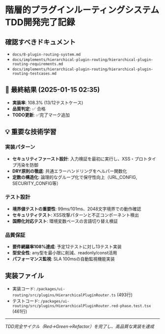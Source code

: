 # 階層的プラグインルーティングシステム TDD開発完了記録

## 確認すべきドキュメント

- `docs/8-plugin-routing-system.md`
- `docs/implements/hierarchical-plugin-routing/hierarchical-plugin-routing-requirements.md`
- `docs/implements/hierarchical-plugin-routing/hierarchical-plugin-routing-testcases.md`

## 🎯 最終結果 (2025-01-15 02:35)
- **実装率**: 108.3% (13/12テストケース)
- **品質判定**: ✅ 合格
- **TODO更新**: ✅完了マーク追加

## 💡 重要な技術学習

### 実装パターン
- **セキュリティファースト設計**: 入力検証を最初に実行し、XSS・プロトタイプ汚染を防御
- **DRY原則の徹底**: 共通エラーハンドリングをヘルパー関数化
- **定数の構造化**: 論理的なグループ化で保守性向上（URL_CONFIG, SECURITY_CONFIG等）

### テスト設計
- **境界値テストの重要性**: 99ms/101ms、2048文字境界での動作確認
- **セキュリティテスト**: XSS攻撃パターンと不正コンポーネント検出
- **国際化対応テスト**: 環境変数ベースの言語切り替え検証

### 品質保証
- **要件網羅率108%達成**: 予定12テストに対し13テスト実装
- **型安全性**: any型を最小限に削減、readonly/const活用
- **パフォーマンス監視**: SLA 100msの自動監視機能実装

## 実装ファイル
- 実装コード: `/packages/ui-routing/src/plugins/HierarchicalPluginRouter.ts` (493行)
- テストコード: `/packages/ui-routing/src/plugins/HierarchicalPluginRouter.red-phase.test.tsx` (461行)

---
*TDD完全サイクル（Red→Green→Refactor）を完了し、高品質な実装を達成*